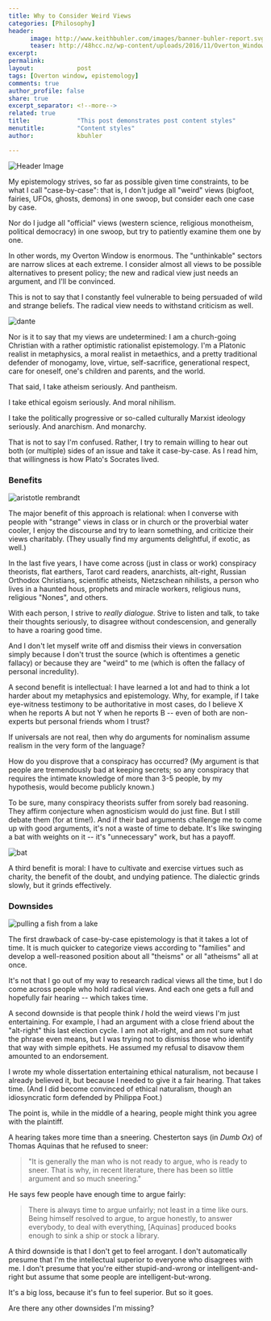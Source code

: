 ```yaml
---
title: Why to Consider Weird Views
categories: [Philosophy]
header:
      image: http://www.keithbuhler.com/images/banner-buhler-report.svg
      teaser: http://48hcc.nz/wp-content/uploads/2016/11/Overton_Window-1024x538.jpg
excerpt: 
permalink: 
layout:            post
tags: [Overton window, epistemology]
comments: true
author_profile: false
share: true
excerpt_separator: <!--more-->
related: true
title:             "This post demonstrates post content styles"
menutitle:         "Content styles"
author:            kbuhler

---
```


![Header Image](http://48hcc.nz/wp-content/uploads/2016/11/Overton_Window-1024x538.jpg)

My epistemology strives, so far as possible given time constraints, to be what I call "case-by-case": that is, I don't judge all "weird" views (bigfoot, fairies, UFOs, ghosts, demons) in one swoop, but consider each one case by case. 

Nor do I judge all "official" views (western science, religious monotheism, political democracy) in one swoop, but try to patiently examine them one by one. 

In other words, my Overton Window is enormous. The "unthinkable" sectors are narrow slices at each extreme.  I consider almost all views to be possible alternatives to present policy; the new and radical view just needs an argument, and I'll be convinced. 

This is not to say that I constantly feel vulnerable to being persuaded of wild and strange beliefs. The radical view needs to withstand criticism as well. 

![dante](https://s-media-cache-ak0.pinimg.com/564x/1c/2f/87/1c2f877af59c5a8eef274bc929934847.jpg)

Nor is it to say that my views are undetermined: I am a church-going Christian with a rather optimistic rationalist epistemology. I'm a Platonic realist in metaphysics, a moral realist in metaethics, and a pretty traditional defender of monogamy, love, virtue, self-sacrifice, generational respect, care for oneself, one's children and parents, and the world. 

That said, I take atheism seriously. And pantheism. 

I take ethical egoism seriously. And moral nihilism.  

I take the politically progressive or so-called culturally Marxist ideology seriously.  And anarchism. And monarchy. 

That is not to say I'm confused. Rather, I try to remain willing to hear out both (or multiple) sides of an issue and take it case-by-case. As I read him, that willingness is how Plato's Socrates lived. 


### Benefits


![aristotle rembrandt](http://www.energyenhancement.org/Rembrandt-Aristotle-contemplating-bust-Homer.jpg)

The major benefit of this approach is relational: when I converse with people with "strange" views in class or in church or the proverbial water cooler, I enjoy the discourse and try to learn something, and criticize their views charitably. (They usually find my arguments delightful, if exotic, as well.)

In the last five years, I have come across (just in class or work) conspiracy theorists, flat earthers, Tarot card readers, anarchists, alt-right, Russian Orthodox Christians, scientific atheists, Nietzschean nihilists, a person who lives in a haunted hous, prophets and miracle workers, religious nuns, religious "Nones", and others. 

With each person, I strive to _really dialogue_. Strive to listen and talk, to take their thoughts seriously, to disagree without condescension, and generally to have a roaring good time. 

<!--more-->

And I don't let myself write off and dismiss their views in conversation simply because I don't trust the source (which is oftentimes a genetic fallacy) or because they are "weird" to me (which is often the fallacy of personal incredulity). 

A second benefit is intellectual: I have learned a lot and had to think a lot harder about my metaphysics and epistemology. Why, for example, if I take eye-witness testimony to be authoritative in most cases, do I believe X when he reports A but not Y when he reports B -- even of both are non-experts but personal friends whom I trust? 

If universals are not real, then why do arguments for nominalism assume realism in the very form of the language? 

How do you disprove that a conspiracy has occurred? (My argument is that people are tremendously bad at keeping secrets; so any conspiracy that requires the intimate knowledge of more than 3-5 people, by my hypothesis, would become publicly known.) 

To be sure, many conspiracy theorists suffer from sorely bad reasoning. They affirm conjecture when agnosticism would do just fine. But I still debate them (for at time!).  And if their bad arguments challenge me to come up with good arguments, it's not a waste of time to debate. It's like swinging a bat with weights on it -- it's "unnecessary" work, but has a payoff. 

![bat](http://upl.stack.com/wp-content/uploads/Do-Donuts-Improve-Bat-Speed.jpg)

A third benefit is moral: I have to cultivate and exercise virtues such as charity, the benefit of the doubt, and undying patience. The dialectic grinds slowly, but it grinds effectively. 


### Downsides

![pulling a fish from a lake](https://faculty.history.wisc.edu/sommerville/367/367images/tobiasangel.jpg)

The first drawback of case-by-case epistemology is that it takes a lot of time. It is much quicker to categorize views according to "families" and develop a well-reasoned position about all "theisms" or all "atheisms" all at once. 

It's not that I go out of my way to research radical views all the time, but I do come across people who hold radical views. And each one gets a full and hopefully fair hearing -- which takes time. 

A second downside is that people think _I_ hold the weird views I'm just entertaining. For example, I had an argument with a close friend about the "alt-right" this last election cycle. I am not alt-right, and am not sure what the phrase even means, but I was trying not to dismiss those who identify that way with simple epithets. He assumed my refusal to disavow them amounted to an endorsement. 

I wrote my whole dissertation entertaining ethical naturalism, not because I already believed it, but because I needed to give it a fair hearing. That takes time. (And I did become convinced of ethical naturalism, though an idiosyncratic form defended by Philippa Foot.) 

The point is, while in the middle of a hearing, people might think you agree with the plaintiff. 

A hearing takes more time than a sneering. Chesterton says (in _Dumb Ox_) of Thomas Aquinas that he refused to sneer: 

>"It is generally the man who is not ready to argue, who is ready to sneer. That is why, in recent literature, there has been so little argument and so much sneering."


He says few people have enough time to argue fairly: 

>There is always time to argue unfairly; not least in a time like ours.  Being himself resolved to argue, to argue honestly, to answer everybody, to deal with everything, [Aquinas] produced books enough to sink a ship or stock a library. 


A third downside is that I don't get to feel arrogant. I don't automatically presume that I'm the intellectual superior to everyone who disagrees with me. I don't presume that you're either stupid-and-wrong or intelligent-and-right but assume that some people are intelligent-but-wrong.

It's a big loss, because it's fun to feel superior. But so it goes. 

Are there any other downsides I'm missing? 